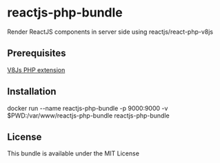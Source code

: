 # reactjs-php-bundle

Render ReactJS components in server side using reactjs/react-php-v8js

## Prerequisites

[V8Js PHP extension](http://php.net/v8js)

## Installation



docker run --name reactjs-php-bundle -p 9000:9000 -v $PWD:/var/www/reactjs-php-bundle reactjs-php-bundle

## License

This bundle is available under the MIT License